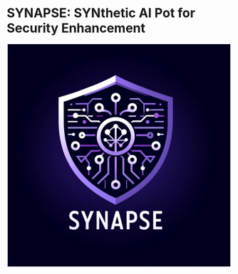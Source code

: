 # SYNAPSE: SYNthetic AI Pot for Security Enhancement
<p align="center"> <img src="https://github.com/eneagizzarelli/SYNAPSE/raw/main/SYNAPSE_logo.jpg.png" alt="SYNAPSE logo" height="500" width="500"> </p>
